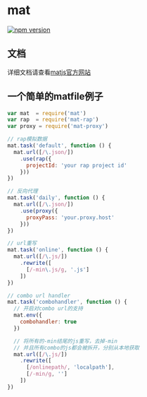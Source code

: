 # mat

[![npm version](https://badge.fury.io/js/mat.svg)](http://badge.fury.io/js/mat)

## 文档

详细文档请查看[matjs官方网站](http://matjs.com/)

## 一个简单的matfile例子

```javascript
var mat  = require('mat')
var rap  = require('mat-rap')
var proxy = require('mat-proxy')

// rap模拟数据
mat.task('default', function () {
  mat.url([/\.json/])
    .use(rap({
      projectId: 'your rap project id'
    }))
})

// 反向代理
mat.task('daily', function () {
  mat.url([/\.json/])
    .use(proxy({
      proxyPass: 'your.proxy.host'
    }))
})

// url重写
mat.task('online', function () {
  mat.url([/\.js/])
    .rewrite([
      [/-min\.js/g, '.js']
    ])
})

// combo url handler
mat.task('combohandler', function () {
  // 开启对combo url的支持
  mat.env({
    combohandler: true
  })

  // 将所有的-min结尾的js重写，去掉-min
  // 并且所有combo的js都会被拆开，分别从本地获取
  mat.url([/\.js/])
    .rewrite([
      [/onlinepath/, 'localpath'],
      [/-min/g, '']
    ])
})
```